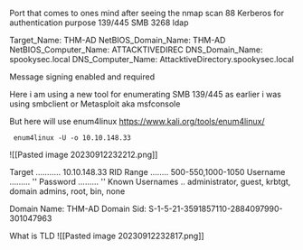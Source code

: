 Port that comes to ones mind after seeing the nmap scan 
88      Kerberos for authentication purpose
139/445 SMB
3268    ldap

Target_Name: THM-AD
NetBIOS_Domain_Name: THM-AD
NetBIOS_Computer_Name: ATTACKTIVEDIREC
DNS_Domain_Name: spookysec.local
DNS_Computer_Name: AttacktiveDirectory.spookysec.local

 Message signing enabled and required

Here i am using a new tool for enumerating SMB 139/445 as earlier i was using smbclient or Metasploit aka msfconsole

But here will use enum4linux
https://www.kali.org/tools/enum4linux/

```
 enum4linux -U -o 10.10.148.33
```

![[Pasted image 20230912232212.png]]

Target ........... 10.10.148.33
RID Range ........ 500-550,1000-1050
Username ......... ''
Password ......... ''
Known Usernames .. administrator, guest, krbtgt, domain admins, root, bin, none

Domain Name: THM-AD
Domain Sid: S-1-5-21-3591857110-2884097990-301047963

What is TLD 
![[Pasted image 20230912232817.png]]


